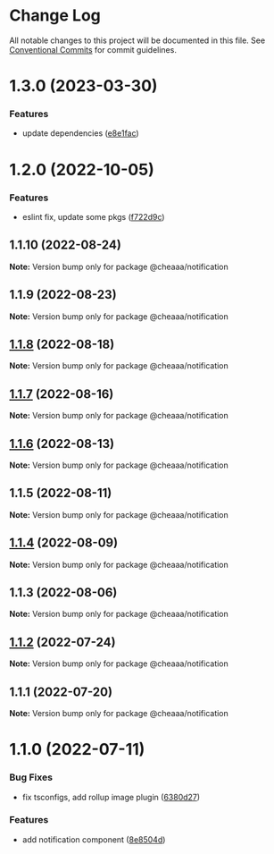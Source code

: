 # Change Log

All notable changes to this project will be documented in this file.
See [Conventional Commits](https://conventionalcommits.org) for commit guidelines.

# 1.3.0 (2023-03-30)


### Features

* update dependencies ([e8e1fac](https://github.com/SergeyBondar93/liba/commit/e8e1fac7a255d1524324ae2731accc13c51f0a16))





# 1.2.0 (2022-10-05)


### Features

* eslint fix, update some pkgs ([f722d9c](https://github.com/SergeyBondar93/liba/commit/f722d9c5101b678eb332da44dba85bb9a011cc11))





## 1.1.10 (2022-08-24)

**Note:** Version bump only for package @cheaaa/notification





## 1.1.9 (2022-08-23)

**Note:** Version bump only for package @cheaaa/notification





## [1.1.8](https://github.com/SergeyBondar93/liba/compare/@cheaaa/notification@1.1.7...@cheaaa/notification@1.1.8) (2022-08-18)

**Note:** Version bump only for package @cheaaa/notification





## [1.1.7](https://github.com/SergeyBondar93/liba/compare/@cheaaa/notification@1.1.6...@cheaaa/notification@1.1.7) (2022-08-16)

**Note:** Version bump only for package @cheaaa/notification





## [1.1.6](https://github.com/SergeyBondar93/liba/compare/@cheaaa/notification@1.1.5...@cheaaa/notification@1.1.6) (2022-08-13)

**Note:** Version bump only for package @cheaaa/notification





## 1.1.5 (2022-08-11)

**Note:** Version bump only for package @cheaaa/notification





## [1.1.4](https://github.com/SergeyBondar93/liba/compare/@cheaaa/notification@1.1.3...@cheaaa/notification@1.1.4) (2022-08-09)

**Note:** Version bump only for package @cheaaa/notification





## 1.1.3 (2022-08-06)

**Note:** Version bump only for package @cheaaa/notification





## [1.1.2](https://github.com/SergeyBondar93/liba/compare/@cheaaa/notification@1.1.1...@cheaaa/notification@1.1.2) (2022-07-24)

**Note:** Version bump only for package @cheaaa/notification





## 1.1.1 (2022-07-20)

**Note:** Version bump only for package @cheaaa/notification





# 1.1.0 (2022-07-11)


### Bug Fixes

* fix tsconfigs, add rollup image plugin ([6380d27](https://github.com/SergeyBondar93/liba/commit/6380d272ef79220e4644deeb1c1b3ac925a1658f))


### Features

* add notification component ([8e8504d](https://github.com/SergeyBondar93/liba/commit/8e8504d9e50d74cb8d672ac9150a5e8c6894caaa))
